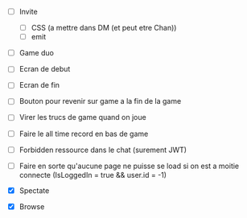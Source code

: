 - [ ] Invite
  - [ ] CSS (a mettre dans DM (et peut etre Chan))
  - [ ] emit
- [ ] Game duo
- [ ] Ecran de debut
- [ ] Ecran de fin
- [ ] Bouton pour revenir sur game a la fin de la game
- [ ] Virer les trucs de game quand on joue
- [ ] Faire le all time record en bas de game
- [ ] Forbidden ressource dans le chat (surement JWT)
- [ ] Faire en sorte qu'aucune page ne puisse se load si on est
		a moitie connecte (IsLoggedIn = true && user.id = -1)

- [x] Spectate
- [x] Browse